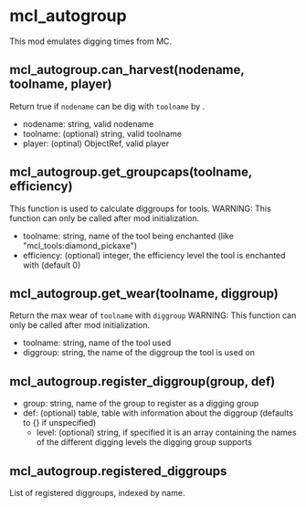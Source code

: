 # mcl_autogroup
This mod emulates digging times from MC.

## mcl_autogroup.can_harvest(nodename, toolname, player)
Return true if `nodename` can be dig with `toolname` by <player>.
* nodename: string, valid nodename
* toolname: (optional) string, valid toolname
* player: (optinal) ObjectRef, valid player

## mcl_autogroup.get_groupcaps(toolname, efficiency)
This function is used to calculate diggroups for tools.
WARNING: This function can only be called after mod initialization.
* toolname: string, name of the tool being enchanted (like "mcl_tools:diamond_pickaxe")
* efficiency: (optional) integer, the efficiency level the tool is enchanted with (default 0)

## mcl_autogroup.get_wear(toolname, diggroup)
Return the max wear of `toolname` with `diggroup`
WARNING: This function can only be called after mod initialization.
* toolname: string, name of the tool used
* diggroup: string, the name of the diggroup the tool is used on

## mcl_autogroup.register_diggroup(group, def)
* group: string, name of the group to register as a digging group
* def: (optional) table, table with information about the diggroup (defaults to {} if unspecified)
    * level: (optional) string, if specified it is an array containing the names of the different digging levels the digging group supports

## mcl_autogroup.registered_diggroups
List of registered diggroups, indexed by name.
